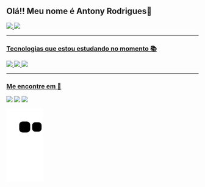 ## Olá!! Meu nome é Antony Rodrigues👋
<div>
  <a href="https://github.com/TonyRodIv">
  <img height="160em" src="https://github-readme-stats.vercel.app/api?username=TonyRodIv&theme=tokyonight&show_icons=true"/>
  <img height="160em" src="https://github-readme-stats.vercel.app/api/top-langs/?username=TonyRodIv&layout=compact&langs_count=7&theme=tokyonight"/>
    </div>
  
  ---
  
### Tecnologias que estou estudando no momento 📚 
<div style="display: inline_block">
  <img    src="https://img.shields.io/badge/javascript-%23323330.svg?style=for-the-badge&logo=javascript&logoColor=%23F7DF1E">
  <img    src="https://img.shields.io/badge/html5-%23E34F26.svg?style=for-the-badge&logo=html5&logoColor=white">
  <img    src="https://img.shields.io/badge/css3-%231572B6.svg?style=for-the-badge&logo=css3&logoColor=white">
</div>
  
  ---
  
 ### Me encontre em 📱
  <div style="display: inline_block"> 
  <a href="https://instagram.com/tonttyx" target="_blank"><img src="https://img.shields.io/badge/-Instagram-%23E4405F?style=for-the-badge&logo=instagram&logoColor=white" target="_blank"></a>
 <a href="https://discord.com/channels/Toninho#6129" target="_blank"><img src="https://img.shields.io/badge/Discord-7289DA?style=for-the-badge&logo=discord&logoColor=white" target="_blank"></a> 
  <a href = "mailto:antony.rodriguesiv@gmail.com"><img src="https://img.shields.io/badge/-Gmail-%23333?style=for-the-badge&logo=gmail&logoColor=white" target="_blank"></a>
 
 
  ![Snake animation](https://github.com/tonyrodiv/tonyrodiv/blob/output/github-contribution-grid-snake.svg)
 
</div>
